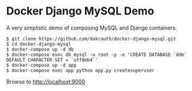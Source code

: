Docker Django MySQL Demo
========================

A very simplistic demo of composing MySQL and Django containers.


    $ git clone https://github.com/dakrauth/docker-django-mysql.git
    $ cd docker-django-mysql
    $ docker-compose up -d db
    $ docker-compose exec db mysql -u root -p -e 'CREATE DATABASE `ddm` DEFAULT CHARACTER SET = `utf8mb4`'
    $ docker-compose up -d app
    $ docker-compose exec app python app.py createsuperuser


Browse to [http://localhost:9000](http://localhost:9000)
